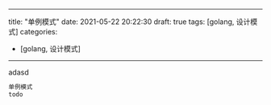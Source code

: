 
---
title: "单例模式"
date: 2021-05-22 20:22:30
draft: true
tags: [golang, 设计模式]
categories:
- [golang, 设计模式]
---

adasd

```go
单例模式
todo
 

```
